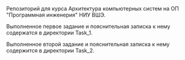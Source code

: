 Репозиторий для курса Архитектура компьютерных систем на ОП "Программная инженерия" НИУ ВШЭ.

Выполненное первое задание и пояснительная записка к нему содержатся в директории Task_1.

Выполненное второй задание и пояснительная записка к нему содержится в директории Task_2.
